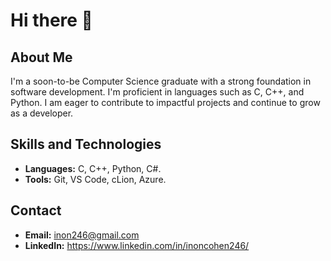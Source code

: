 # Hi there 👋

## About Me
I'm a soon-to-be Computer Science graduate with a strong foundation in software development. I'm proficient in languages such as C, C++, and Python.
I am eager to contribute to impactful projects and continue to grow as a developer.

## Skills and Technologies
- **Languages:** C, C++, Python, C#.
- **Tools:** Git, VS Code, cLion, Azure.

<!---## Projects
- [Project 1](https://github.com/your_username/project1): A brief description of what this project is about.
- [Project 2](https://github.com/your_username/project2): A brief description of what this project is about.
- [Project 3](https://github.com/your_username/project3): A brief description of what this project is about.
-->

## Contact
- **Email:** inon246@gmail.com
- **LinkedIn:** https://www.linkedin.com/in/inoncohen246/



<!--
**InonCohen/InonCohen** is a ✨ _special_ ✨ repository because its `README.md` (this file) appears on your GitHub profile.

Here are some ideas to get you started:

- 🔭 I’m currently working on ...
- 🌱 I’m currently learning ...
- 👯 I’m looking to collaborate on ...
- 🤔 I’m looking for help with ...
- 💬 Ask me about ...
- 📫 How to reach me:
    - **Email:** inon246@gmail.com
    - **LinkedIn:** https://www.linkedin.com/in/inoncohen246
- ⚡ Fun fact: ...
-->
